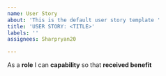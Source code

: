 ```yaml
---
name: User Story
about: 'This is the default user story template '
title: 'USER STORY: <TITLE>'
labels: ''
assignees: Sharpryan20

---
```


As a **role** I can **capability** so that **received benefit**
